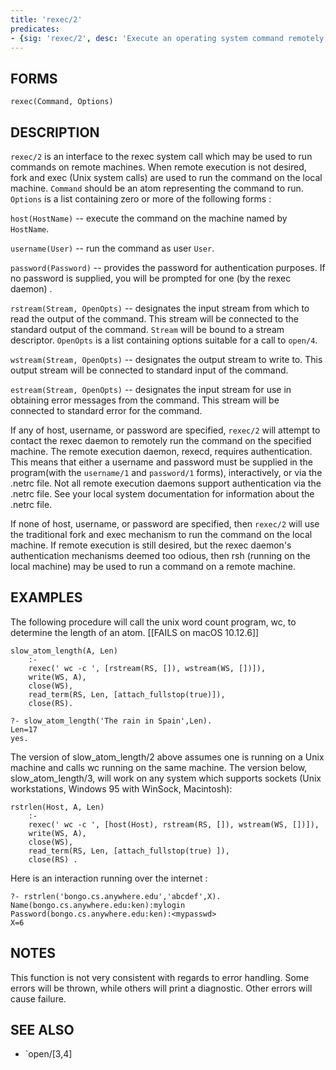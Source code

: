 ```yaml
---
title: 'rexec/2'
predicates:
- {sig: 'rexec/2', desc: 'Execute an operating system command remotely, or possibly locally.'}
---
```


## FORMS
```
rexec(Command, Options)
```
## DESCRIPTION

`rexec/2` is an interface to the rexec system call which may be used to run commands on remote machines. When remote execution is not desired, fork and exec (Unix system calls) are used to run the command on the local machine. `Command` should be an atom representing the command to run. `Options` is a list containing zero or more of the following forms :

`host(HostName)` -- execute the command on the machine named by `HostName`.

`username(User)` -- run the command as user `User`.

`password(Password)` -- provides the password for authentication purposes. If no password is supplied, you will be prompted for one (by the rexec daemon) .

`rstream(Stream, OpenOpts)` -- designates the input stream from which to read the output of the command. This stream will be connected to the standard output of the command. `Stream` will be bound to a stream descriptor. `OpenOpts` is a list containing options suitable for a call to `open/4`.

`wstream(Stream, OpenOpts)` -- designates the output stream to write to. This output stream will be connected to standard input of the command.

`estream(Stream, OpenOpts)` -- designates the input stream for use in obtaining error messages from the command. This stream will be connected to standard error for the command.

If any of host, username, or password are specified, `rexec/2` will attempt to contact the rexec daemon to remotely run the command on the specified machine. The remote execution daemon, rexecd, requires authentication. This means that either a username and password must be supplied in the program(with the `username/1` and `password/1` forms), interactively, or via the .netrc file. Not all remote execution daemons support authentication via the .netrc file. See your local system documentation for information about the .netrc file.

If none of host, username, or password are specified, then `rexec/2` will use the traditional fork and exec mechanism to run the command on the local machine. If remote execution is still desired, but the rexec daemon's authentication mechanisms deemed too odious, then rsh (running on the local machine) may be used to run a command on a remote machine.

## EXAMPLES

The following procedure will call the unix word count program, wc, to determine the length of an atom.
[[FAILS on macOS 10.12.6]]
```
slow_atom_length(A, Len) 
    :-
    rexec(' wc -c ', [rstream(RS, []), wstream(WS, [])]),
    write(WS, A),
    close(WS),
    read_term(RS, Len, [attach_fullstop(true)]),
    close(RS).

?- slow_atom_length('The rain in Spain',Len).
Len=17
yes.
```

The version of slow_atom_length/2 above assumes one is running on a Unix machine and calls wc running on the same machine. The version below, slow_atom_length/3, will work on any system which supports sockets (Unix workstations, Windows 95 with WinSock, Macintosh):
```
rstrlen(Host, A, Len) 
    :-
    rexec(' wc -c ', [host(Host), rstream(RS, []), wstream(WS, [])]),
    write(WS, A),
    close(WS),
    read_term(RS, Len, [attach_fullstop(true) ]),
    close(RS) .
```
Here is an interaction running over the internet :
```
?- rstrlen('bongo.cs.anywhere.edu','abcdef',X).
Name(bongo.cs.anywhere.edu:ken):mylogin
Password(bongo.cs.anywhere.edu:ken):<mypasswd>
X=6
```

## NOTES

This function is not very consistent with regards to error handling. Some errors will be thrown, while others will print a diagnostic. Other errors will cause failure. 

## SEE ALSO

- `open/[3,4]

